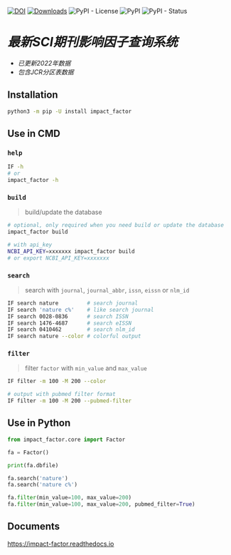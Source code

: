 [![DOI](https://zenodo.org/badge/DOI/10.5281/zenodo.4005636.svg)](https://doi.org/10.5281/zenodo.4005636)
[![Downloads](https://pepy.tech/badge/impact-factor)](https://pepy.tech/project/impact-factor)
![PyPI - License](https://img.shields.io/pypi/l/mi?style=plastic)
![PyPI](https://img.shields.io/pypi/v/impact_factor)
![PyPI - Status](https://img.shields.io/pypi/status/impact_factor)


# ***最新SCI期刊影响因子查询系统***
- *已更新2022年数据*
- *包含JCR分区表数据*

## Installation
```bash
python3 -m pip -U install impact_factor
```

## Use in CMD
### `help`
```bash
IF -h
# or
impact_factor -h
```

### `build`
> build/update the database
```bash
# optional, only required when you need build or update the database
impact_factor build

# with api_key
NCBI_API_KEY=xxxxxxx impact_factor build
# or export NCBI_API_KEY=xxxxxxx
```

### `search`
> search with `journal`, `journal_abbr`, `issn`, `eissn` or `nlm_id`
```bash
IF search nature         # search journal
IF search 'nature c%'    # like search journal
IF search 0028-0836      # search ISSN
IF search 1476-4687      # search eISSN
IF search 0410462        # search nlm_id
IF search nature --color # colorful output
```

### `filter`
> filter `factor` with `min_value` and `max_value`
```bash
IF filter -m 100 -M 200 --color

# output with pubmed filter format
IF filter -m 100 -M 200 --pubmed-filter
```

## Use in Python
```python
from impact_factor.core import Factor

fa = Factor()

print(fa.dbfile)

fa.search('nature')
fa.search('nature c%')

fa.filter(min_value=100, max_value=200)
fa.filter(min_value=100, max_value=200, pubmed_filter=True)
```

## Documents
https://impact-factor.readthedocs.io
